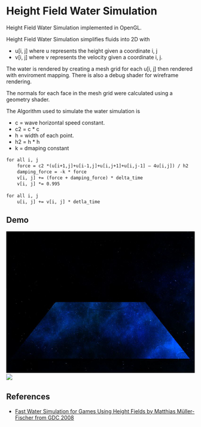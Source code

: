 
# Height Field Water Simulation

Height Field Water Simulation implemented in OpenGL.

Height Field Water Simulation simplifies fluids into 2D with 
- u[i, j] where u represents the height given a coordinate i, j
- v[i, j] where v represents the velocity given a coordinate i, j.

The water is rendered by creating a mesh grid for each u[i, j] then rendered with enviroment mapping. There is also a debug shader for wireframe rendering.

The normals for each face in the mesh grid were calculated using a geometry shader.

The Algorithm used to simulate the water simulation is
- c = wave horizontal speed constant.
- c2 = c * c
- h = width of each point.
- h2 = h * h
- k = dmaping constant
```
for all i, j
    force = c2 *(u[i+1,j]+u[i-1,j]+u[i,j+1]+u[i,j-1] – 4u[i,j]) / h2
    damping_force = -k * force
    v[i, j] += (force + damping_force) * delta_time
    v[i, j] *= 0.995

for all i, j
    u[i, j] += v[i, j] * detla_time
```

## Demo

![alt text](https://github.com/xz1a/HeightField/blob/main/demo.JPG)
![](demo.gif)

## References

 - [Fast Water Simulation for Games Using Height Fields by Matthias Müller-Fischer from GDC 2008](https://ubm-twvideo01.s3.amazonaws.com/o1/vault/gdc08/slides/S6509i1.pdf)
